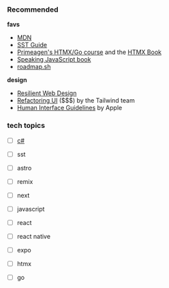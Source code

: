 
### Recommended

**favs**

- [MDN](https://developer.mozilla.org/en-US/curriculum/getting-started/soft-skills/#succeeding_in_job_interviews)
- [SST Guide](https://sst.dev/guide.html)
- [Primeagen's HTMX/Go course](https://www.youtube.com/watch?v=x7v6SNIgJpE&t=716s) and the [HTMX Book](https://hypermedia.systems/book/contents/)
- [Speaking JavaScript book](https://exploringjs.com/es5/toc.html)
- [roadmap.sh](https://roadmap.sh/)

**design**

- [Resilient Web Design](https://resilientwebdesign.com/)
- [Refactoring UI](https://www.refactoringui.com/) ($$$) by the Tailwind team
- [Human Interface Guidelines](https://developer.apple.com/design/human-interface-guidelines/) by Apple

### tech topics

- [ ] [c#](./c#/)
- [ ] sst
- [ ] astro
- [ ] remix
- [ ] next
- [ ] javascript
- [ ] react
- [ ] react native
- [ ] expo
- [ ] htmx
- [ ] go

